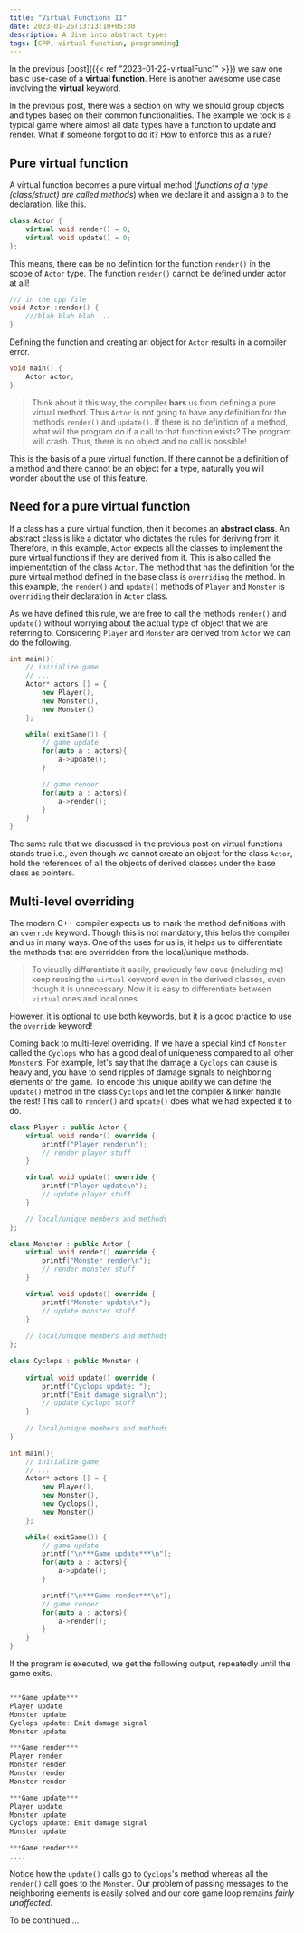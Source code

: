```yaml
---
title: "Virtual Functions II"
date: 2023-01-26T13:13:10+05:30
description: A dive into abstract types
tags: [CPP, virtual function, programming]
---
```


In the previous [post]({{< ref "2023-01-22-virtualFunc1" >}}) we saw one basic use-case of a **virtual function**. Here is another awesome use case involving the **virtual** keyword.

In the previous post, there was a section on why we should group objects and types based on their common functionalities. The example we took is a typical game where almost all data types have a function to update and render. What if someone forgot to do it? How to enforce this as a rule?

## Pure virtual function
A virtual function becomes a pure virtual method (*functions of a type (class/struct) are called methods*) when we declare it and assign a `0` to the declaration, like this.

```c++
class Actor {
    virtual void render() = 0;
    virtual void update() = 0;
};
```
This means, there can be no definition for the function `render()` in the scope of `Actor` type. The function `render()` cannot be defined under actor at all!
```c++
/// in the cpp file
void Actor::render() {
    ///blah blah blah ...
}
```
Defining the function and creating an object for `Actor` results in a compiler error. 
```c++
void main() {
    Actor actor;
}
```
> Think about it this way, the compiler **bars** us from defining a pure virtual method. Thus `Actor` is not going to have any definition for the methods `render()` and `update()`. If there is no definition of a method, what will the program do if a call to that function exists? The program will crash. Thus, there is no object and no call is possible!

This is the basis of a pure virtual function. If there cannot be a definition of a method and there cannot be an object for a type, naturally you will wonder about the use of this feature. 
## Need for a pure virtual function
If a class has a pure virtual function, then it becomes an **abstract class**. An abstract class is like a dictator who dictates the rules for deriving from it. Therefore, in this example, `Actor` expects all the classes to implement the pure virtual functions if they are derived from it. This is also called the implementation of the class `Actor`. The method that has the definition for the pure virtual method defined in the base class is `overriding` the method. In this example, the `render()` and `update()` methods of `Player` and `Monster` is `overriding` their declaration in `Actor` class.

As we have defined this rule, we are free to call the methods `render()` and `update()` without worrying about the actual type of object that we are referring to. Considering `Player` and `Monster` are derived from `Actor` we can do the following.
```c++
int main(){
    // initialize game
    // ...
    Actor* actors [] = {
        new Player(),
        new Monster(),
        new Monster()
    };

    while(!exitGame()) {
        // game update
        for(auto a : actors){
            a->update();
        }

        // game render
        for(auto a : actors){
            a->render();
        }
    }
}
```
The same rule that we discussed in the previous post on virtual functions stands true i.e., even though we cannot create an object for the class `Actor`, hold the references of all the objects of derived classes under the base class as pointers.
## Multi-level overriding
The modern C++ compiler expects us to mark the method definitions with an `override` keyword. Though this is not mandatory, this helps the compiler and us in many ways. One of the uses for us is, it helps us to differentiate the methods that are overridden from the local/unique methods. 

> To visually differentiate it easily, previously few devs (including me) keep reusing the `virtual` keyword even in the derived classes, even though it is unnecessary. Now it is easy to differentiate between `virtual` ones and local ones. 

However, it is optional to use both keywords, but it is a good practice to use the `override` keyword!

Coming back to multi-level overriding. If we have a special kind of `Monster` called the `Cyclops` who has a good deal of uniqueness compared to all other `Monster`s. For example, let's say that the damage a `Cyclops` can cause is heavy and, you have to send ripples of damage signals to neighboring elements of the game. To encode this unique ability we can define the `update()` method in the class `Cyclops` and let the compiler & linker handle the rest! This call to `render()` and `update()` does what we had expected it to do.

```c++
class Player : public Actor {
    virtual void render() override {
        printf("Player render\n");
        // render player stuff
    }

    virtual void update() override {
        printf("Player update\n");
        // update player stuff
    }

    // local/unique members and methods
};

class Monster : public Actor {
    virtual void render() override {
        printf("Monster render\n");
        // render monster stuff
    }

    virtual void update() override {
        printf("Monster update\n");
        // update monster stuff
    }
    
    // local/unique members and methods
};

class Cyclops : public Monster {
    
    virtual void update() override {
        printf("Cyclops update: ");
        printf("Emit damage signal\n");
        // update Cyclops stuff
    }
    
    // local/unique members and methods
}

int main(){
    // initialize game
    // ...
    Actor* actors [] = {
        new Player(),
        new Monster(),
        new Cyclops(),
        new Monster()
    };

    while(!exitGame()) {
        // game update
        printf("\n***Game update***\n");
        for(auto a : actors){
            a->update();
        }

        printf("\n***Game render***\n");
        // game render
        for(auto a : actors){
            a->render();
        }
    }
}
```
If the program is executed, we get the following output, repeatedly until the game exits.
```c++

***Game update***
Player update
Monster update
Cyclops update: Emit damage signal
Monster update

***Game render***
Player render
Monster render
Monster render
Monster render

***Game update***
Player update
Monster update
Cyclops update: Emit damage signal
Monster update

***Game render***
....

```
Notice how the `update()` calls go to `Cyclops`'s method whereas all the `render()` call goes to the `Monster`. Our problem of passing messages to the neighboring elements is easily solved and our core game loop remains *fairly unaffected*. 

To be continued ...